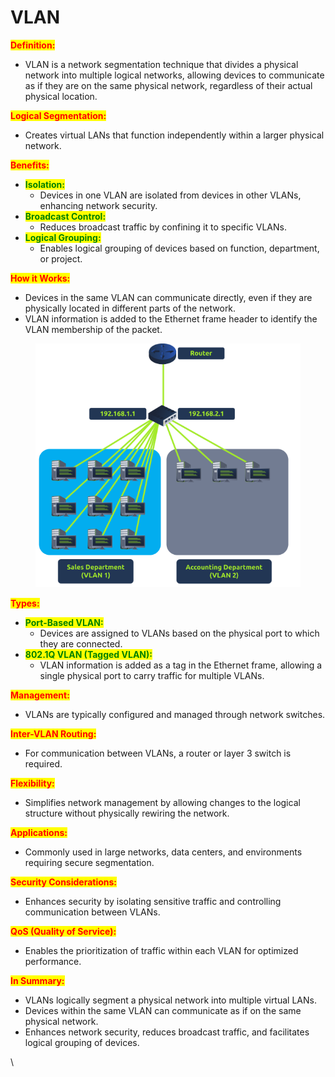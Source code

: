 # VLAN

<mark style="color:red;">**Definition:**</mark>

* VLAN is a network segmentation technique that divides a physical network into multiple logical networks, allowing devices to communicate as if they are on the same physical network, regardless of their actual physical location.

<mark style="color:red;">**Logical Segmentation:**</mark>

* Creates virtual LANs that function independently within a larger physical network.

<mark style="color:red;">**Benefits:**</mark>

* <mark style="color:green;">**Isolation:**</mark>
  * Devices in one VLAN are isolated from devices in other VLANs, enhancing network security.
* <mark style="color:green;">**Broadcast Control:**</mark>
  * Reduces broadcast traffic by confining it to specific VLANs.
* <mark style="color:green;">**Logical Grouping:**</mark>
  * Enables logical grouping of devices based on function, department, or project.

<mark style="color:red;">**How it Works:**</mark>

* Devices in the same VLAN can communicate directly, even if they are physically located in different parts of the network.
* VLAN information is added to the Ethernet frame header to identify the VLAN membership of the packet.

<figure><img src="../../../.gitbook/assets/Capture (21).PNG" alt=""><figcaption></figcaption></figure>

<mark style="color:red;">**Types:**</mark>

* <mark style="color:green;">**Port-Based VLAN:**</mark>
  * Devices are assigned to VLANs based on the physical port to which they are connected.
* <mark style="color:green;">**802.1Q VLAN (Tagged VLAN):**</mark>
  * VLAN information is added as a tag in the Ethernet frame, allowing a single physical port to carry traffic for multiple VLANs.

<mark style="color:red;">**Management:**</mark>

* VLANs are typically configured and managed through network switches.

<mark style="color:red;">**Inter-VLAN Routing:**</mark>

* For communication between VLANs, a router or layer 3 switch is required.

<mark style="color:red;">**Flexibility:**</mark>

* Simplifies network management by allowing changes to the logical structure without physically rewiring the network.

<mark style="color:red;">**Applications:**</mark>

* Commonly used in large networks, data centers, and environments requiring secure segmentation.

<mark style="color:red;">**Security Considerations:**</mark>

* Enhances security by isolating sensitive traffic and controlling communication between VLANs.

<mark style="color:red;">**QoS (Quality of Service):**</mark>

* Enables the prioritization of traffic within each VLAN for optimized performance.

<mark style="color:red;">**In Summary:**</mark>

* VLANs logically segment a physical network into multiple virtual LANs.
* Devices within the same VLAN can communicate as if on the same physical network.
* Enhances network security, reduces broadcast traffic, and facilitates logical grouping of devices.





\
